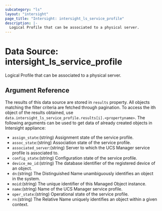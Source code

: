 ```yaml
---
subcategory: "ls"
layout: "intersight"
page_title: "Intersight: intersight_ls_service_profile"
description: |-
  Logical Profile that can be associated to a physical server.
---
```


# Data Source: intersight_ls_service_profile
Logical Profile that can be associated to a physical server.
## Argument Reference
The results of this data source are stored in `results` property.
All objects matching the filter criteria are fetched through pagination.
To access the ith object of the results obtained, use `data.intersight_ls_service_profile.results[i].<propertyname>`.
The following arguments can be used to get data of already created objects in Intersight appliance:
* `assign_state`:(string) Assignment state of the service profile. 
* `assoc_state`:(string) Association state of the service profile. 
* `associated_server`:(string) Server to which the UCS Manager service profile is associated to. 
* `config_state`:(string) Configuration state of the service profile. 
* `device_mo_id`:(string) The database identifier of the registered device of an object. 
* `dn`:(string) The Distinguished Name unambiguously identifies an object in the system. 
* `moid`:(string) The unique identifier of this Managed Object instance. 
* `name`:(string) Name of the UCS Manager service profile. 
* `oper_state`:(string) Operational state of the service profile. 
* `rn`:(string) The Relative Name uniquely identifies an object within a given context. 
 